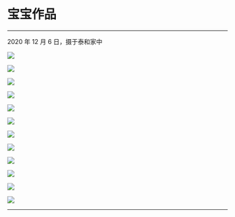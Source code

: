 # 宝宝作品

--------

2020 年 12 月 6 日，摄于泰和家中

![](https://cdn.jsdelivr.net/gh/taojy123/babylon/gallery/IMG_2725.JPEG)

![](https://cdn.jsdelivr.net/gh/taojy123/babylon/gallery/IMG_2727.JPEG)

![](https://cdn.jsdelivr.net/gh/taojy123/babylon/gallery/IMG_2728.JPEG)

![](https://cdn.jsdelivr.net/gh/taojy123/babylon/gallery/IMG_2730.JPEG)

![](https://cdn.jsdelivr.net/gh/taojy123/babylon/gallery/IMG_2731.JPEG)

![](https://cdn.jsdelivr.net/gh/taojy123/babylon/gallery/IMG_2732.JPEG)

![](https://cdn.jsdelivr.net/gh/taojy123/babylon/gallery/IMG_2733.JPEG)

![](https://cdn.jsdelivr.net/gh/taojy123/babylon/gallery/IMG_2735.JPEG)

![](https://cdn.jsdelivr.net/gh/taojy123/babylon/gallery/IMG_2736.JPEG)

![](https://cdn.jsdelivr.net/gh/taojy123/babylon/gallery/IMG_2737.JPEG)

![](https://cdn.jsdelivr.net/gh/taojy123/babylon/gallery/IMG_2738.JPEG)

![](https://cdn.jsdelivr.net/gh/taojy123/babylon/gallery/IMG_2740.JPEG)

-------


